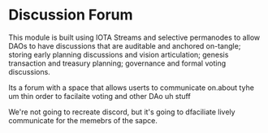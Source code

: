 # Discussion Forum

This module is built using IOTA Streams and selective permanodes to allow DAOs to have discussions that are auditable and anchored on-tangle; storing early planning discussions and vision articulation; genesis transaction and treasury planning; governance and formal voting discussions.

Its a forum with a space that allows userts to communicate on.about tyhe um thin order to facilaite voting and other DAo uh stuff

We're not going to recreate discord, but it's going to dfaciliate lively communicate for the memebrs of the sapce.

